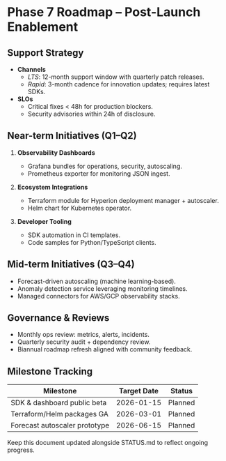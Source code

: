 # Phase 7 Roadmap – Post-Launch Enablement

## Support Strategy

- **Channels**
  - *LTS*: 12-month support window with quarterly patch releases.
  - *Rapid*: 3-month cadence for innovation updates; requires latest SDKs.
- **SLOs**
  - Critical fixes < 48h for production blockers.
  - Security advisories within 24h of disclosure.

## Near-term Initiatives (Q1–Q2)

1. **Observability Dashboards**
   - Grafana bundles for operations, security, autoscaling.
   - Prometheus exporter for monitoring JSON ingest.

2. **Ecosystem Integrations**
   - Terraform module for Hyperion deployment manager + autoscaler.
   - Helm chart for Kubernetes operator.

3. **Developer Tooling**
   - SDK automation in CI templates.
   - Code samples for Python/TypeScript clients.

## Mid-term Initiatives (Q3–Q4)

- Forecast-driven autoscaling (machine learning-based).
- Anomaly detection service leveraging monitoring timelines.
- Managed connectors for AWS/GCP observability stacks.

## Governance & Reviews

- Monthly ops review: metrics, alerts, incidents.
- Quarterly security audit + dependency review.
- Biannual roadmap refresh aligned with community feedback.

## Milestone Tracking

| Milestone | Target Date | Status |
| --- | --- | --- |
| SDK & dashboard public beta | 2026-01-15 | Planned |
| Terraform/Helm packages GA | 2026-03-01 | Planned |
| Forecast autoscaler prototype | 2026-06-15 | Planned |

Keep this document updated alongside STATUS.md to reflect ongoing progress.
